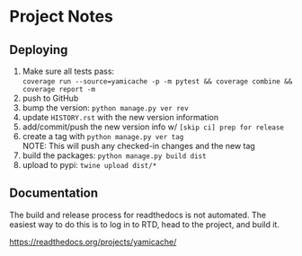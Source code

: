 # Project Notes

## Deploying

1.  Make sure all tests pass:  
`coverage run --source=yamicache -p -m pytest && coverage combine && coverage report -m`
1.  push to GitHub
1.  bump the version: `python manage.py ver rev`
1.  update `HISTORY.rst` with the new version information
1.  add/commit/push the new version info w/ `[skip ci] prep for release`
1.  create a tag with `python manage.py ver tag`  
    NOTE: This will push any checked-in changes and the new tag
1.  build the packages: `python manage.py build dist`
1.  upload to pypi: `twine upload dist/*`

## Documentation

The build and release process for readthedocs is not automated.  The easiest way to do this is to log in to RTD, head to the project, and build it.

https://readthedocs.org/projects/yamicache/
